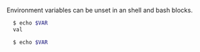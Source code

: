 Environment variables can be unset in an shell and bash blocks.

```sh
  $ echo $VAR
  val
```

```sh unset-VAR
  $ echo $VAR
  
```
